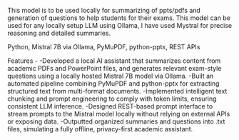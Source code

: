 This model is to be used locally for summarizing of ppts/pdfs and generation of questions to help students for their exams. This model can be used for any locally setup LLM using Ollama, I have used Mystral for
precise reasoning and detailed summaries.

Python, Mistral 7B via Ollama, PyMuPDF, python-pptx, REST APIs

Features -
  -Developed a local AI assistant that summarizes content from academic PDFs and PowerPoint files, and generates relevant exam-style questions using a locally hosted Mistral 7B model via Ollama.
  -Built an automated pipeline combining PyMuPDF and python-pptx for extracting structured text from multi-format documents.
  -Implemented intelligent text chunking and prompt engineering to comply with token limits, ensuring consistent LLM inference.
  -Designed REST-based prompt interface to stream prompts to the Mistral model locally without relying on external APIs or exposing data.
  -Outputted organized summaries and questions into .txt files, simulating a fully offline, privacy-first academic assistant.

